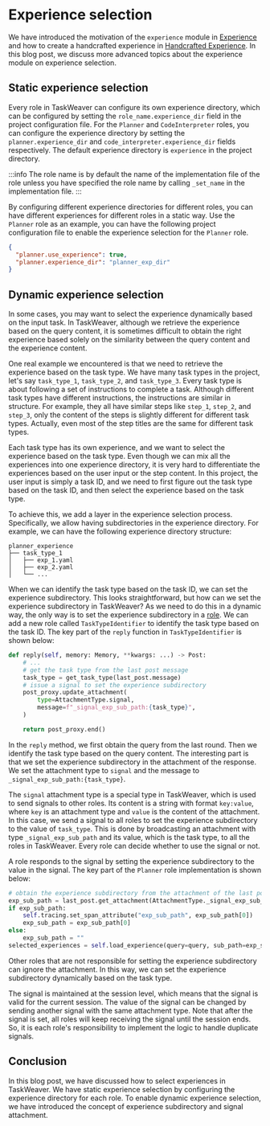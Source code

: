 # Experience selection

We have introduced the motivation of the `experience` module in [Experience](/docs/customization/experience/experience) 
and how to create a handcrafted experience in [Handcrafted Experience](/docs/customization/experience/handcrafted_experience).
In this blog post, we discuss more advanced topics about the experience module on experience selection.



## Static experience selection

Every role in TaskWeaver can configure its own experience directory, which can be configured 
by setting the `role_name.experience_dir` field in the project configuration file.
For the `Planner` and `CodeInterpreter` roles, you can configure the experience directory
by setting the `planner.experience_dir` and `code_interpreter.experience_dir` fields respectively.
The default experience directory is `experience` in the project directory.



:::info
The role name is by default the name of the implementation file of the role unless
you have specified the role name by calling `_set_name` in the implementation file.
:::

By configuring different experience directories for different roles, 
you can have different experiences for different roles in a static way.
Use the `Planner` role as an example, you can have the following project configuration file 
to enable the experience selection for the `Planner` role.

```json
{
  "planner.use_experience": true,
  "planner.experience_dir": "planner_exp_dir"
}
```

<!-- truncate -->

## Dynamic experience selection

In some cases, you may want to select the experience dynamically based on the input task.
In TaskWeaver, although we retrieve the experience based on the query content,
it is sometimes difficult to obtain the right experience based solely on the similarity 
between the query content and the experience content. 

One real example we encountered is that we need to retrieve the experience based on the
task type. We have many task types in the project, let's say `task_type_1`, `task_type_2`, and `task_type_3`.
Every task type is about following a set of instructions to complete a task.
Although different task types have different instructions, the instructions are similar in structure.
For example, they all have similar steps like `step_1`, `step_2`, and `step_3`, only 
the content of the steps is slightly different for different task types. 
Actually, even most of the step titles are the same for different task types.

Each task type has its own experience, and we want to select the experience based on the task type.
Even though we can mix all the experiences into one experience directory, it is very hard 
to differentiate the experiences based on the user input or the step content. 
In this project, the user input is simply a task ID, and we need to first figure out the task type based on the task ID,
and then select the experience based on the task type.

To achieve this, we add a layer in the experience selection process. Specifically, we allow
having subdirectories in the experience directory.
For example, we can have the following experience directory structure:

```
planner_experience
├── task_type_1
│   ├── exp_1.yaml
│   ├── exp_2.yaml
│   └── ...
```

When we can identify the task type based on the task ID, we can set the experience subdirectory.
This looks straightforward, but how can we set the experience subdirectory in TaskWeaver?
As we need to do this in a dynamic way, the only way is to set the experience subdirectory in a [role](/docs/concepts/role).
We can add a new role called `TaskTypeIdentifier` to identify the task type based on the task ID.
The key part of the `reply` function in `TaskTypeIdentifier` is shown below:

```python
def reply(self, memory: Memory, **kwargs: ...) -> Post:
    # ...
    # get the task type from the last post message
    task_type = get_task_type(last_post.message)
    # issue a signal to set the experience subdirectory
    post_proxy.update_attachment(
        type=AttachmentType.signal,
        message=f"_signal_exp_sub_path:{task_type}",
    )

    return post_proxy.end()
```

In the `reply` method, we first obtain the query from the last round.
Then we identify the task type based on the query content.
The interesting part is that we set the experience subdirectory in the attachment of the response.
We set the attachment type to `signal` and the message to `_signal_exp_sub_path:{task_type}`.

The `signal` attachment type is a special type in TaskWeaver, which is used to send signals to other roles.
Its content is a string with format `key:value`, where `key` is an attachment type and `value` is the content of the attachment.
In this case, we send a signal to all roles to set the experience subdirectory to the value of `task_type`.
This is done by broadcasting an attachment with type `_signal_exp_sub_path` and its value, which is the task type, 
to all the roles in TaskWeaver. Every role can decide whether to use the signal or not.

A role responds to the signal by setting the experience subdirectory to the value in the signal.
The key part of the `Planner` role implementation is shown below:

```python
# obtain the experience subdirectory from the attachment of the last post
exp_sub_path = last_post.get_attachment(AttachmentType._signal_exp_sub_path)
if exp_sub_path:
    self.tracing.set_span_attribute("exp_sub_path", exp_sub_path[0])
    exp_sub_path = exp_sub_path[0]
else:
    exp_sub_path = ""
selected_experiences = self.load_experience(query=query, sub_path=exp_sub_path)
```
Other roles that are not responsible for setting the experience subdirectory can ignore the attachment.
In this way, we can set the experience subdirectory dynamically based on the task type.

The signal is maintained at the session level, which means that the signal is valid for the current session.
The value of the signal can be changed by sending another signal with the same attachment type.
Note that after the signal is set, all roles will keep receiving the signal until the session ends.
So, it is each role's responsibility to implement the logic to handle duplicate signals.

## Conclusion

In this blog post, we have discussed how to select experiences in TaskWeaver.
We have static experience selection by configuring the experience directory for each role.
To enable dynamic experience selection, we have introduced the concept of experience subdirectory and signal attachment.
